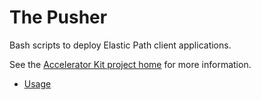 The Pusher
==========

Bash scripts to deploy Elastic Path client applications.

See the [Accelerator Kit project home](https://docs.elasticpath.com/display/Resources/The+Pusher+Accelerator+Kit) for more information.

* [Usage](https://docs.elasticpath.com/display/Resources/The+Pusher+-+Quick+Start)
